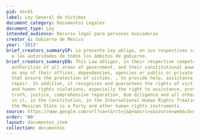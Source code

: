 ```yaml
---
pid: doc01
label: Ley General de Víctimas
document_category: Documentos Legales
document_type: Ley
intended_audience: Recurso legal para personas buscadoras
creator_s: Gobierno de México
year: '2013'
brief_creators_summarySP: La presente Ley obliga, en sus respectivas competencias,
  a las autoridades de todos los ámbitos de gobierno.
brief_creators_summaryEN: This Law obliges, in their respective competencies, the
  authorities of all areas of government, and their constitutional powers, as well
  as any of their offices, dependencies, agencies or public or private institutions
  that ensure the protection of victims. , to provide help, assistance or comprehensive
  repair. In addition, it recognizes and guarantees the rights of victims of crime
  and human rights violations, especially the right to assistance, protection, care,
  truth, justice, comprehensive reparation, due diligence and all other rights enshrined
  in it, in the Constitution, in the International Human Rights Treaties to which
  the Mexican State is a Party and other human rights instruments.
source: https://www.google.com/url?sa=t&rct=j&q=&esrc=s&source=web&cd=&ved=2ahUKEwiqw-vcjs71AhVyS98KHeL-BdMQFnoECCYQAQ&url=https%3A%2F%2Fwww.gob.mx%2Fcms%2Fuploads%2Fattachment%2Ffile%2F112957%2FLey_General_de_Victimas.pdf&usg=AOvVaw02hBsrKjPMntfLdrQ578kj
order: '00'
layout: documentos_item
collection: documentos
---
```

